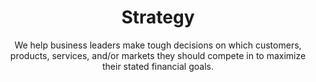 ---
layout: service
order: 6
title: "Strategy"
subtitle: "We help business leaders make tough decisions on which customers, products, services, and/or markets they should compete in to maximize their stated financial goals."
blurb-intro: "Unlock strategic clarity to drive impactful decisions for your business."
intro: "At SLKone, we understand that effective strategy is crucial for long-term business success. Our approach to strategy combines deep industry knowledge with advanced analytics to develop actionable plans that drive sustainable growth and competitive advantage."
approach: "We take a comprehensive approach to strategy development and execution, focusing on Performance Management, Strategic Planning & Execution, and Risk Mitigation. Our methodology ensures that your strategy is not only well-crafted but also effectively implemented and monitored for success."
impact_title: "Our Impact"
impact_intro: "Implementing effective strategies can lead to transformative outcomes, including:"
impact:
  - "20-25% improvement in strategic goal attainment"
  - "15-20% increase in market share"
  - "10-15% growth in revenue through strategic initiatives"
  - "25-30% enhancement in organizational agility"
  - "20-25% reduction in strategic risks"
impact_conclusion: "Our clients achieve clear strategic direction, enhanced market positioning, and sustainable growth, ensuring that their organizations can thrive in competitive environments."
why_choose:
  - "Strategic Expertise: In-depth knowledge of strategic planning and execution."
  - "Customized Approaches: Tailored strategies to meet your unique business goals."
  - "Data-Driven Insights: Utilizing analytics to inform strategic decisions."
  - "Proven Methodologies: Implementation of industry-leading strategic practices."
  - "Continuous Support: Ongoing assistance to ensure strategic success."
  - "Cross-Industry Experience: Expertise across various sectors for diverse strategic challenges."
cta: "Ready to develop a winning strategy? Contact SLKone today to discover how our Strategy services can help you achieve your business objectives and drive sustainable growth."
icon: "fa-scribble"
color: "viola"
image: "/assets/images/backgrounds/strategy.webp"
---